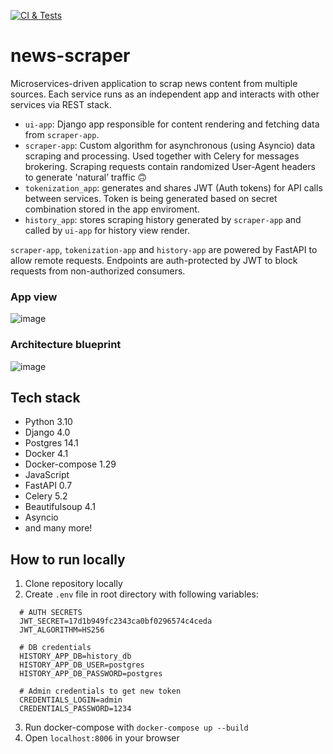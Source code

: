 [![CI & Tests](https://github.com/dyeroshenko/news-scraper/actions/workflows/main.yml/badge.svg?branch=main)](https://github.com/dyeroshenko/news-scraper/actions/workflows/main.yml)

# news-scraper
Microservices-driven application to scrap news content from multiple sources. Each service runs as an independent app and interacts with other services via REST stack.

* ```ui-app```: Django app responsible for content rendering and fetching data from ```scraper-app```.
* ```scraper-app```: Custom algorithm for asynchronous (using Asyncio) data scraping and processing. Used together with Celery for messages brokering. Scraping requests contain randomized User-Agent headers to generate 'natural’ traffic 🙃
* ```tokenization_app```: generates and shares JWT (Auth tokens) for API calls between services. Token is being generated based on secret combination stored in the app enviroment.
* ```history_app```: stores scraping history generated by ```scraper-app``` and called by ```ui-app``` for history view render.

```scraper-app```, ```tokenization-app``` and ```history-app``` are powered by FastAPI to allow remote requests. Endpoints are auth-protected by JWT to block requests from non-authorized consumers.

### App view
![image](https://github.com/dyeroshenko/news-scraper/blob/main/repo_assets/Untitled_%20Apr%2011%2C%202022%209_11%20PM.gif)

### Architecture blueprint
![image](https://github.com/dyeroshenko/news-scraper/blob/main/repo_assets/services_design.png)

## Tech stack
* Python 3.10
* Django 4.0
* Postgres 14.1
* Docker 4.1
* Docker-compose 1.29
* JavaScript
* FastAPI 0.7
* Celery 5.2
* Beautifulsoup 4.1
* Asyncio
* and many more!

## How to run locally
1. Clone repository locally
2. Create ```.env``` file in root directory with following variables:
  ```
    # AUTH SECRETS
    JWT_SECRET=17d1b949fc2343ca0bf0296574c4ceda
    JWT_ALGORITHM=HS256

    # DB credentials
    HISTORY_APP_DB=history_db
    HISTORY_APP_DB_USER=postgres
    HISTORY_APP_DB_PASSWORD=postgres

    # Admin credentials to get new token
    CREDENTIALS_LOGIN=admin
    CREDENTIALS_PASSWORD=1234
  ```
3. Run docker-compose with ```docker-compose up --build```
4. Open ```localhost:8006``` in your browser
